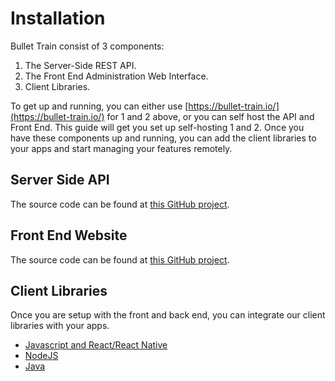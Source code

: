 # Installation

Bullet Train consist of 3 components:

1. The Server-Side REST API.
2. The Front End Administration Web Interface.
3. Client Libraries.

To get up and running, you can either use [https://bullet-train.io/](https://bullet-train.io/) for 1 and 2 above, or you can self host the API and Front End. This guide will get you set up self-hosting 1 and 2. Once you have these components up and running, you can add the client libraries to your apps and start managing your features remotely. 

## Server Side API

The source code can be found at [this GitHub project](https://github.com/SolidStateGroup/Bullet-Train-API). 

## Front End Website

The source code can be found at [this GitHub project](https://github.com/SolidStateGroup/Bullet-Train-Frontend). 

## Client Libraries

Once you are setup with the front and back end, you can integrate our client libraries with your apps. 

* [Javascript and React/React Native](clients/javascript.md) 
* [NodeJS](clients/node.md) 
* [Java](clients/java.md) 